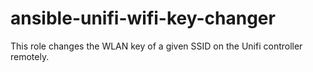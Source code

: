 # ansible-unifi-wifi-key-changer
This role changes the WLAN key of a given SSID on the Unifi controller remotely.
